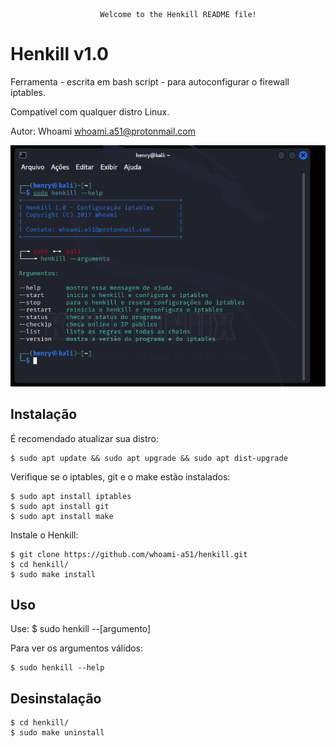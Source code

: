 						Welcome to the Henkill README file!    

Henkill v1.0
=============

Ferramenta - escrita em bash script - para autoconfigurar o firewall iptables. 

Compatível com qualquer distro Linux.

Autor: Whoami <whoami.a51@protonmail.com>

![descrição](/henkill.png)  

Instalação
-----------

É recomendado atualizar sua distro:
 
    $ sudo apt update && sudo apt upgrade && sudo apt dist-upgrade

Verifique se o iptables, git e o make estão instalados:
 
    $ sudo apt install iptables
    $ sudo apt install git
    $ sudo apt install make

Instale o Henkill:

    $ git clone https://github.com/whoami-a51/henkill.git
    $ cd henkill/
    $ sudo make install
    
Uso
----

Use: $ sudo henkill --[argumento]

Para ver os argumentos válidos:

    $ sudo henkill --help


Desinstalação
--------------

    $ cd henkill/
    $ sudo make uninstall
    
